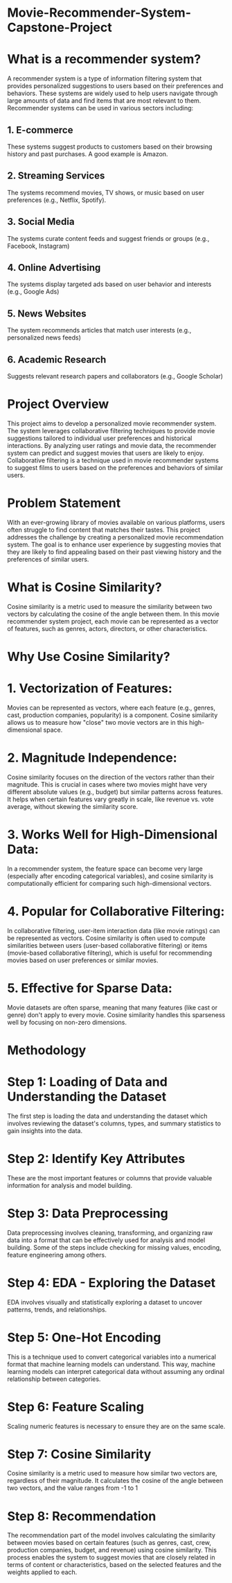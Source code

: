 # Movie-Recommender-System-Capstone-Project

# What is a recommender system?
A recommender system is a type of information filtering system that provides personalized suggestions to users based on their preferences and behaviors. These systems are widely used to help users navigate through large amounts of data and find items that are most relevant to them. Recommender systems can be used in various sectors including:

  ## 1. E-commerce
These systems suggest products to customers based on their browsing history and past purchases. A good example is Amazon.

## 2. Streaming Services
The systems recommend movies, TV shows, or music based on user preferences (e.g., Netflix, Spotify).

## 3. Social Media
The systems curate content feeds and suggest friends or groups (e.g., Facebook, Instagram)

## 4. Online Advertising
The systems display targeted ads based on user behavior and interests (e.g., Google Ads)

## 5. News Websites
The system recommends articles that match user interests (e.g., personalized news feeds)

## 6. Academic Research
Suggests relevant research papers and collaborators (e.g., Google Scholar) 

# Project Overview
This project aims to develop a personalized movie recommender system. The system leverages collaborative filtering techniques to provide movie suggestions tailored to individual user preferences and historical interactions. By analyzing user ratings and movie data, the recommender system can predict and suggest movies that users are likely to enjoy.
Collaborative filtering is a technique used in movie recommender systems to suggest films to users based on the preferences and behaviors of similar users. 

# Problem Statement
With an ever-growing library of movies available on various platforms, users often struggle to find content that matches their tastes. This project addresses the challenge by creating a personalized movie recommendation system. The goal is to enhance user experience by suggesting movies that they are likely to find appealing based on their past viewing history and the preferences of similar users.

# What is Cosine Similarity?
Cosine similarity is a metric used to measure the similarity between two vectors by calculating the cosine of the angle between them. 
In this movie recommender system project, each movie can be represented as a vector of features, such as genres, actors, directors, or other characteristics.

# Why Use Cosine Similarity?
# 1. Vectorization of Features: 
Movies can be represented as vectors, where each feature (e.g., genres, cast, production companies, popularity) is a component. Cosine similarity allows us to measure how "close" two movie vectors are in this high-dimensional space.

# 2. Magnitude Independence: 
Cosine similarity focuses on the direction of the vectors rather than their magnitude. This is crucial in cases where two movies might have very different absolute values (e.g., budget) but similar patterns across features. It helps when certain features vary greatly in scale, like revenue vs. vote average, without skewing the similarity score.

# 3. Works Well for High-Dimensional Data: 
In a recommender system, the feature space can become very large (especially after encoding categorical variables), and cosine similarity is computationally efficient for comparing such high-dimensional vectors.

# 4. Popular for Collaborative Filtering: 
In collaborative filtering, user-item interaction data (like movie ratings) can be represented as vectors. Cosine similarity is often used to compute similarities between users (user-based collaborative filtering) or items (movie-based collaborative filtering), which is useful for recommending movies based on user preferences or similar movies.

# 5. Effective for Sparse Data: 
Movie datasets are often sparse, meaning that many features (like cast or genre) don't apply to every movie. Cosine similarity handles this sparseness well by focusing on non-zero dimensions.

# Methodology

# Step 1: Loading of Data and Understanding the Dataset

The first step is loading the data and understanding the dataset which involves reviewing the dataset's columns, types, and summary statistics to gain insights into the data.

# Step 2: Identify Key Attributes
These are the most important features or columns that provide valuable information for analysis and model building.

# Step 3: Data Preprocessing
Data preprocessing involves cleaning, transforming, and organizing raw data into a format that can be effectively used for analysis and model building. Some of the steps include checking for missing values, encoding, feature engineering among others.

# Step 4: EDA - Exploring the Dataset
EDA involves visually and statistically exploring a dataset to uncover patterns, trends, and relationships.

# Step 5: One-Hot Encoding
This is a technique used to convert categorical variables into a numerical format that machine learning models can understand. This way, machine learning models can interpret categorical data without assuming any ordinal relationship between categories.

# Step 6: Feature Scaling
Scaling numeric features is necessary to ensure they are on the same scale.

# Step 7: Cosine Similarity
Cosine similarity is a metric used to measure how similar two vectors are, regardless of their magnitude. It calculates the cosine of the angle between two vectors, and the value ranges from -1 to 1

# Step 8: Recommendation
The recommendation part of the model involves calculating the similarity between movies based on certain features (such as genres, cast, crew, production companies, budget, and revenue) using cosine similarity. This process enables the system to suggest movies that are closely related in terms of content or characteristics, based on the selected features and the weights applied to each.
